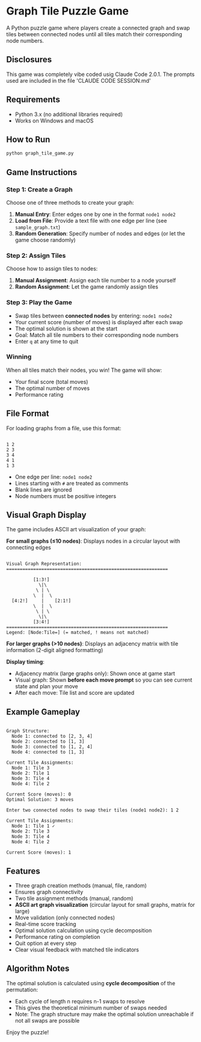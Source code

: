 # Graph Tile Puzzle Game

A Python puzzle game where players create a connected graph and swap tiles between connected nodes until all tiles match their corresponding node numbers.

## Disclosures

This game was completely vibe coded usig Claude Code 2.0.1. The prompts used are included in the file 'CLAUDE CODE SESSION.md' 

## Requirements

- Python 3.x (no additional libraries required)
- Works on Windows and macOS

## How to Run

```bash
python graph_tile_game.py

```

## Game Instructions

### Step 1: Create a Graph

Choose one of three methods to create your graph:

1. **Manual Entry**: Enter edges one by one in the format `node1 node2`
2. **Load from File**: Provide a text file with one edge per line (see `sample_graph.txt`)
3. **Random Generation**: Specify number of nodes and edges (or let the game choose randomly)

### Step 2: Assign Tiles

Choose how to assign tiles to nodes:

1. **Manual Assignment**: Assign each tile number to a node yourself
2. **Random Assignment**: Let the game randomly assign tiles

### Step 3: Play the Game

- Swap tiles between **connected nodes** by entering: `node1 node2`
- Your current score (number of moves) is displayed after each swap
- The optimal solution is shown at the start
- Goal: Match all tile numbers to their corresponding node numbers
- Enter `q` at any time to quit

### Winning

When all tiles match their nodes, you win! The game will show:

- Your final score (total moves)
- The optimal number of moves
- Performance rating

## File Format

For loading graphs from a file, use this format:

```

1 2
2 3
3 4
4 1
1 3

```

- One edge per line: `node1 node2`
- Lines starting with `#` are treated as comments
- Blank lines are ignored
- Node numbers must be positive integers

## Visual Graph Display

The game includes ASCII art visualization of your graph:

**For small graphs (≤10 nodes)**: Displays nodes in a circular layout with connecting edges
```

Visual Graph Representation:
============================================================

          [1:3!]
            \|\
           \ | \
          \  |  \
  [4:2!]     |    [2:1!]
          \  |  \
           \ | \
            \|\
          [3:4!]
============================================================
Legend: [Node:Tile=] (= matched, ! means not matched)

```

**For larger graphs (>10 nodes)**: Displays an adjacency matrix with tile information (2-digit aligned formatting)

**Display timing**:
- Adjacency matrix (large graphs only): Shown once at game start
- Visual graph: Shown **before each move prompt** so you can see current state and plan your move
- After each move: Tile list and score are updated

## Example Gameplay

```

Graph Structure:
  Node 1: connected to [2, 3, 4]
  Node 2: connected to [1, 3]
  Node 3: connected to [1, 2, 4]
  Node 4: connected to [1, 3]

Current Tile Assignments:
  Node 1: Tile 3
  Node 2: Tile 1
  Node 3: Tile 4
  Node 4: Tile 2

Current Score (moves): 0
Optimal Solution: 3 moves

Enter two connected nodes to swap their tiles (node1 node2): 1 2

Current Tile Assignments:
  Node 1: Tile 1 ✓
  Node 2: Tile 3
  Node 3: Tile 4
  Node 4: Tile 2

Current Score (moves): 1

```

## Features

- Three graph creation methods (manual, file, random)
- Ensures graph connectivity
- Two tile assignment methods (manual, random)
- **ASCII art graph visualization** (circular layout for small graphs, matrix for large)
- Move validation (only connected nodes)
- Real-time score tracking
- Optimal solution calculation using cycle decomposition
- Performance rating on completion
- Quit option at every step
- Clear visual feedback with matched tile indicators

## Algorithm Notes

The optimal solution is calculated using **cycle decomposition** of the permutation:

- Each cycle of length n requires n-1 swaps to resolve
- This gives the theoretical minimum number of swaps needed
- Note: The graph structure may make the optimal solution unreachable if not all swaps are possible

Enjoy the puzzle!

#
